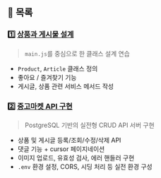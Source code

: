 ## 📁 목록

### 1️⃣ [상품과 게시물 설계](./01-product-article/README.md)
> `main.js`를 중심으로 한 클래스 설계 연습  
- `Product`, `Article` 클래스 정의  
- 좋아요 / 즐겨찾기 기능  
- 게시글, 상품 관련 서비스 메서드 작성

### 2️⃣ [중고마켓 API 구현](./02-secondHandMarket/README.md)
> PostgreSQL 기반의 실전형 CRUD API 서버 구현 
- 상품 및 게시글 등록/조회/수정/삭제 API  
- 댓글 기능 + cursor 페이지네이션  
- 이미지 업로드, 유효성 검사, 에러 핸들러 구현  
- `.env` 환경 설정, CORS, 시딩 처리 등 실전 환경 구성  



